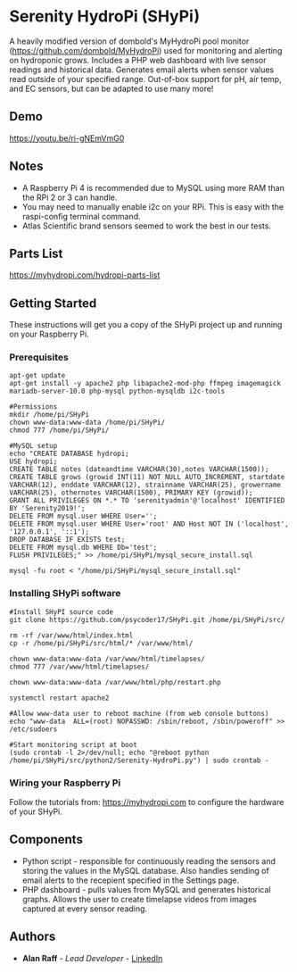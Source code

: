 # Serenity HydroPi (SHyPi)

A heavily modified version of dombold's MyHydroPi pool monitor (https://github.com/dombold/MyHydroPi) used for monitoring and alerting on hydroponic grows. Includes a PHP web dashboard with live sensor readings and historical data. Generates email alerts when sensor values read outside of your specified range. Out-of-box support for pH, air temp, and EC sensors, but can be adapted to use many more!

## Demo

https://youtu.be/ri-gNEmVmG0

## Notes

* A Raspberry Pi 4 is recommended due to MySQL using more RAM than the RPi 2 or 3 can handle.
* You may need to manually enable i2c on your RPi. This is easy with the raspi-config terminal command.
* Atlas Scientific brand sensors seemed to work the best in our tests.

## Parts List

https://myhydropi.com/hydropi-parts-list

## Getting Started

These instructions will get you a copy of the SHyPi project up and running on your Raspberry Pi.

### Prerequisites

    apt-get update
    apt-get install -y apache2 php libapache2-mod-php ffmpeg imagemagick mariadb-server-10.0 php-mysql python-mysqldb i2c-tools

    #Permissions
	mkdir /home/pi/SHyPi
	chown www-data:www-data /home/pi/SHyPi/
	chmod 777 /home/pi/SHyPi/

	#MySQL setup
	echo "CREATE DATABASE hydropi;
	USE hydropi;
	CREATE TABLE notes (dateandtime VARCHAR(30),notes VARCHAR(1500)); 
	CREATE TABLE grows (growid INT(11) NOT NULL AUTO_INCREMENT, startdate VARCHAR(12), enddate VARCHAR(12), strainname VARCHAR(25), growername VARCHAR(25), othernotes VARCHAR(1500), PRIMARY KEY (growid));
	GRANT ALL PRIVILEGES ON *.* TO 'serenityadmin'@'localhost' IDENTIFIED BY 'Serenity2019!';
	DELETE FROM mysql.user WHERE User='';
	DELETE FROM mysql.user WHERE User='root' AND Host NOT IN ('localhost', '127.0.0.1', '::1');
	DROP DATABASE IF EXISTS test;
	DELETE FROM mysql.db WHERE Db='test';
	FLUSH PRIVILEGES;" >> /home/pi/SHyPi/mysql_secure_install.sql

	mysql -fu root < "/home/pi/SHyPi/mysql_secure_install.sql"

### Installing SHyPi software

	#Install SHyPI source code
	git clone https://github.com/psycoder17/SHyPi.git /home/pi/SHyPi/src/

	rm -rf /var/www/html/index.html
	cp -r /home/pi/SHyPi/src/html/* /var/www/html/

	chown www-data:www-data /var/www/html/timelapses/
	chmod 777 /var/www/html/timelapses/

	chown www-data:www-data /var/www/html/php/restart.php

	systemctl restart apache2

	#Allow www-data user to reboot machine (from web console buttons)
	echo "www-data	ALL=(root) NOPASSWD: /sbin/reboot, /sbin/poweroff" >> /etc/sudoers

	#Start monitoring script at boot
	(sudo crontab -l 2>/dev/null; echo "@reboot python /home/pi/SHyPi/src/python2/Serenity-HydroPi.py") | sudo crontab -


### Wiring your Raspberry Pi

Follow the tutorials from: https://myhydropi.com to configure the hardware of your SHyPi.

## Components

* Python script - responsible for continuously reading the sensors and storing the values in the MySQL database. Also handles sending of email alerts to the recepient specified in the Settings page.
* PHP dashboard - pulls values from MySQL and generates historical graphs. Allows the user to create timelapse videos from images captured at every sensor reading.

## Authors

* **Alan Raff** - *Lead Developer* - [LinkedIn](https://www.linkedin.com/in/alan-raff-9a217280)
